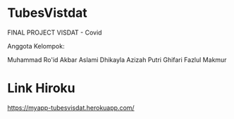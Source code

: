 # TubesVistdat
FINAL PROJECT VISDAT - Covid

Anggota Kelompok:

Muhammad Ro'id Akbar Aslami
Dhikayla Azizah Putri
Ghifari Fazlul Makmur

# Link Hiroku
https://myapp-tubesvisdat.herokuapp.com/
